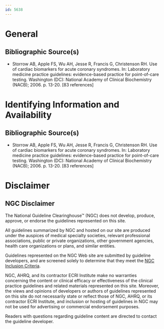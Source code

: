 ```yaml
---
id: 5638
---
```


# General

## Bibliographic Source(s)

- Storrow AB, Apple FS, Wu AH, Jesse R, Francis G, Christenson RH. Use of cardiac biomarkers for acute coronary syndromes. In: Laboratory medicine practice guidelines: evidence-based practice for point-of-care testing. Washington (DC): National Academy of Clinical Biochemistry (NACB); 2006. p. 13-20. [83 references]

# Identifying Information and Availability

## Bibliographic Source(s)

- Storrow AB, Apple FS, Wu AH, Jesse R, Francis G, Christenson RH. Use of cardiac biomarkers for acute coronary syndromes. In: Laboratory medicine practice guidelines: evidence-based practice for point-of-care testing. Washington (DC): National Academy of Clinical Biochemistry (NACB); 2006. p. 13-20. [83 references]

# Disclaimer

## NGC Disclaimer

The National Guideline Clearinghouse™ (NGC) does not develop, produce, approve, or endorse the guidelines represented on this site.

All guidelines summarized by NGC and hosted on our site are produced under the auspices of medical specialty societies, relevant professional associations, public or private organizations, other government agencies, health care organizations or plans, and similar entities.

Guidelines represented on the NGC Web site are submitted by guideline developers, and are screened solely to determine that they meet the [NGC Inclusion Criteria](/help-and-about/summaries/inclusion-criteria).

NGC, AHRQ, and its contractor ECRI Institute make no warranties concerning the content or clinical efficacy or effectiveness of the clinical practice guidelines and related materials represented on this site. Moreover, the views and opinions of developers or authors of guidelines represented on this site do not necessarily state or reflect those of NGC, AHRQ, or its contractor ECRI Institute, and inclusion or hosting of guidelines in NGC may not be used for advertising or commercial endorsement purposes.

Readers with questions regarding guideline content are directed to contact the guideline developer.


